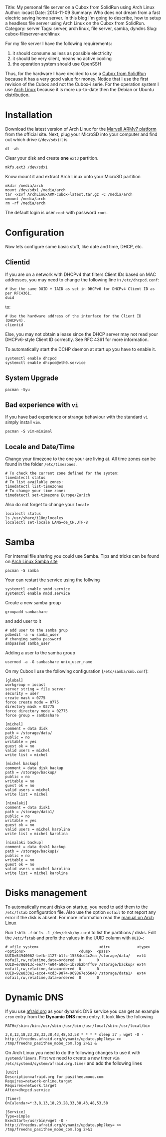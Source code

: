 Title: My personal file server on a Cubox from SolidRun using Arch Linux
Author: iocast
Date: 2014-11-09
Summary: Who does not dream from a fast electric saving home server. In this blog I'm going to describe, how to setup a headless file server using Arch Linux on the Cubox from SolidRun.
Category: server
Tags: server, arch linux, file server, samba, dyndns
Slug: cubox-fileserver-archlinux


For my file server I have the following requirements:

1. it should consume as less as possible electricity
2. it should be very silent, means no active cooling
3. the operation system should use OpenSSH

Thus, for the hardware I have decided to use a [Cubox from SolidRun](http://www.solid-run.com/) because it has a very good value for money. Notice that I use the first revision of the Cubox and not the Cubox-i serie. For the operation system I use [Arch Linux](http://archlinuxarm.org/platforms/armv7/marvell/cubox) because it is more up-to-date then the Debian or Ubuntu distribution.


# Installation

Download the latest version of Arch Linux for the [Marvell ARMv7 platform](http://archlinuxarm.org/platforms/armv7/marvell/cubox) from the official site. Next, plug your MicroSD into your computer and find out which drive (`/dev/sdx`) it is

	df -ah

Clear your disk and create **one** `ext3` partition.

	mkfs.ext3 /dev/sdx1

Know mount it and extract Arch Linux onto your MicroSD partition

	mkdir /media/arch
	mount /dev/sdx1 /media/arch
	tar -xzvf ArchLinuxARM-cubox-latest.tar.gz -C /media/arch
	umount /media/arch
	rm -rf /media/arch

The default login is user `root` with password `root`.


# Configuration

Now lets configure some basic stuff, like date and time, DHCP, etc.

## Clientid

If you are on a network with DHCPv4 that filters Client IDs based on MAC addresses, you may need to change the following line in `/etc/dhcpcd.conf`:

	# Use the same DUID + IAID as set in DHCPv6 for DHCPv4 Client ID as per RFC4361. 
	duid

to:

	# Use the hardware address of the interface for the Client ID (DHCPv4).
	clientid

Else, you may not obtain a lease since the DHCP server may not read your DHCPv6-style Client ID correctly. See RFC 4361 for more information.

To automatically start the DCHP daemon at start up you have to enable it.

	systemctl enable dhcpcd
	systemctl enable dhcpcd@eth0.service



## System Upgrade

	pacman -Syu

## Bad experience with `vi`

If you have bad experience or strange behaviour with the standard `vi` simply install `vim`.

	pacman -S vim-minimal


## Locale and Date/Time

Change your timezone to the one your are living at. All time zones can be found in the folder `/etc/timezones`.

	# To check the current zone defined for the system:
	timedatectl status
	# To list available zones:
	timedatectl list-timezones
	# To change your time zone:
	timedatectl set-timezone Europe/Zurich


Also do not forget to change your `locale`

	localectl status
	ls /usr/share/i18n/locales
	localectl set-locale LANG=de_CH.UTF-8





# Samba

For internal file sharing you could use Samba. Tips and tricks can be found on [Arch Linux Samba site](https://wiki.archlinux.org/index.php/Samba/Tips_and_tricks)

	pacman -S samba

Your can restart the service using the follwing

	systemctl enable smbd.service
	systemctl enable nmbd.service


Create a new samba group

	groupadd sambashare


and add user to it

	# add user to the samba grup
	pdbedit -a -u samba_user
	# changing samba password
	smbpasswd samba_user


Adding a user to the samba group

	usermod -a -G sambashare unix_user_name


On my Cubox I use the following configuration (`/etc/samba/smb.conf`):
	
	[global]
	workgroup = iocast
	server string = file server
	security = user
	create mask = 0775
	force create mode = 0775
	directory mask = 02775
	force directory mode = 02775
	force group = sambashare
	
	[michel]
	comment = data disk
	path = /storage/data/
	public = no
	writable = yes
	guest ok = no
	valid users = michel
	write list = michel
	
	[michel backup]
	comment = data disk backup
	path = /storage/backup/
	public = no
	writable = no
	guest ok = no
	valid users = michel
	write list = michel
	
	[ninalaki]
	comment = data disk1
	path = /storage/data1/
	public = no
	writable = yes
	guest ok = no
	valid users = michel karolina
	write list = michel karolina
	
	[ninalaki backup]
	comment = data disk1 backup
	path = /storage/backup1/
	public = no
	writable = no
	guest ok = no
	valid users = michel karolina
	write list = michel karolina


# Disks management

To automatically mount disks on startup, you need to add them to the `/etc/fstab` configuration file. Also use the option `nofail` to not report any error if the disk is absent. For more information read the [manual on Arch Linux](https://wiki.archlinux.org/index.php/fstab)

Run `lsblk -f` or `ls -l /dev/disk/by-uuid` to list the partitions / disks. Edit the `/etc/fstab` and prefix the values in the UUID column with `UUID=`:

	# <file system>                           <dir>            <type>  <options>                        <dump>  <pass>
	UUID=54940062-befb-4127-b1fc-15584cd4c2ea /storage/data/   ext4    nofail,rw,relatime,data=ordered  0       0
	UUID=e786913c-ee77-4e04-a0d6-1b70b2b4ff69 /storage/backup/ ext4    nofail,rw,relatime,data=ordered  0       0
	UUID=92e833e1-ecc4-4cd3-9874-969867eb5848 /storage/data1/  ext4    nofail,rw,relatime,data=ordered  0       0


# Dynamic DNS

If you use [afraid.org](http://www.afraid.org) as your dynamic DNS service you can get an example `cron` entry from the **Dynamic DNS** menu entry. It look likes the following

	PATH=/sbin:/bin:/usr/sbin:/usr/bin:/usr/local/sbin:/usr/local/bin
	
	3,8,13,18,23,28,33,38,43,48,53,58 * * * * sleep 37 ; wget -O - http://freedns.afraid.org/dynamic/update.php?key= >> /tmp/freedns_pasithee_mooo_com.log 2>&1 &

On Arch Linux you need to do the following changes to use it with `systemd/Timers`. First we need to create a new timer `vim /etc/systemd/system/afraid.org.timer` and add the following lines

	[Unit]
	Description=afraid.org for pasithee.mooo.com
	Requires=network-online.target
	Requires=network.target
	After=dhcpcd.service
	
	[Timer]
	OnCalendar=*:3,8,13,18,23,28,33,38,43,48,53,58
	
	[Service]
	Type=simple
	ExecStart=/usr/bin/wget -O - http://freedns.afraid.org/dynamic/update.php?key= >> /tmp/freedns_pasithee_mooo_com.log 2>&1



